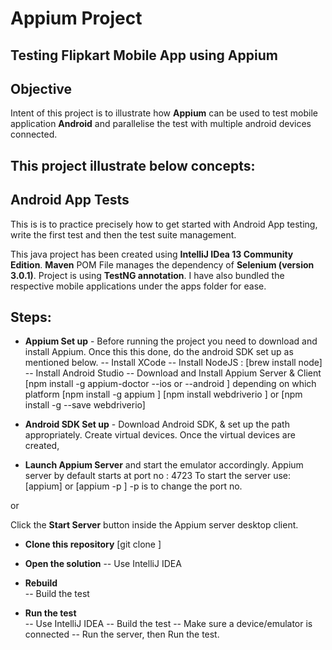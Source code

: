 
Appium Project
==========
## Testing Flipkart Mobile App using Appium

## Objective

Intent of this project is to illustrate how **Appium** can be used to test mobile application **Android** and parallelise the test with multiple android devices connected.

## This project illustrate below concepts:

## Android App Tests
This is is to practice precisely how to get started with Android App testing, write the first test and then the test suite management.

This java project has been created using **IntelliJ IDea 13 Community Edition**. **Maven** POM File manages the dependency of **Selenium (version 3.0.1)**. Project is using **TestNG annotation**. I have also bundled the respective mobile applications under the apps folder for ease.

## Steps:

- **Appium Set up** - Before running the project you need to download and install Appium. Once this this done, do the android SDK set up as mentioned below.
-- Install XCode
-- Install NodeJS : [brew install node]
-- Install Android Studio 
-- Download and Install Appium Server & Client 
[npm install -g appium-doctor --ios or --android ] depending on which platform
[npm install -g appium ]
[npm install webdriverio ] or [npm install -g --save webdriverio] 

- **Android SDK Set up** - Download Android SDK, & set up the path appropriately. Create virtual devices. Once the virtual devices are created, 

- **Launch Appium Server** and start the emulator accordingly.
Appium server by default starts at port no : 4723 
To start the server use:
[appium] or [appium -p <portno>] -p is to change the port no. 

or 

Click the **Start Server** button inside the Appium server desktop client.

- **Clone this repository**  [git clone <Ripo URL>]

- **Open the solution**
-- Use IntelliJ IDEA

- **Rebuild**     
-- Build the test

- **Run the test**  
-- Use IntelliJ IDEA
-- Build the test
-- Make sure a device/emulator is connected 
-- Run the server, then Run the test.




